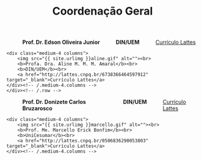 ﻿---
layout: page-fullwidth
title: "Coordenação Geral"
subheadline: ""
permalink: "/coordenacao_geral/"
header:
   image_fullwidth: fachada_uem.jpg
---

<div class="row t30">
    <div class="medium-4 columns">
        <img src="{{ site.urlimg }}edson.jpg" alt=""><br>
        <b>Prof. Dr. Edson Oliveira Junior</b><br>
		<b>DIN/UEM</b><br>
		<a href="http://lattes.cnpq.br/8717980588591239" target="_blank">Currículo Lattes</a>
    </div><!-- /.medium-4.columns -->

	<div class="medium-4 columns">
        <img src="{{ site.urlimg }}aline.gif" alt=""><br>
        <b>Profa. Dra. Aline M. M. M. Amaral</b><br>
		<b>DIN/UEM</b><br>
		<a href="http://lattes.cnpq.br/6738366464597912" target="_blank">Currículo Lattes</a>
    </div><!-- /.medium-4.columns -->
	</div><!-- /.row -->

<div class="row t30">		
	<div class="medium-4 columns">
        <img src="{{ site.urlimg }}marcello.gif" alt=""><br>
        <b>Prof. Dr. Donizete Carlos Bruzarosco</b><br>
		<b>DIN/UEM</b><br>
		<a href="http://lattes.cnpq.br/1291677369114388" target="_blank">Currículo Lattes</a>    
	</div><!-- /.medium-4.columns -->
	
	<div class="medium-4 columns">
        <img src="{{ site.urlimg }}marcello.gif" alt=""><br>
        <b>Prof. Me. Marcello Erick Bonfim</b><br>
		<b>UniCesumar</b><br>
		<a href="http://lattes.cnpq.br/0506836290053803" target="_blank">Currículo Lattes</a>
    </div><!-- /.medium-4.columns -->

</div><!-- /.row -->

